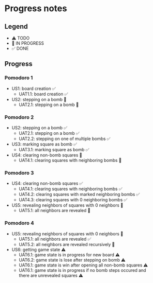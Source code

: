 # Progress notes

## Legend

- ⚠ TODO
- 🚧 IN PROGRESS
- ✅ DONE

## Progress

### Pomodoro 1

- US1: board creation ✅
  - UAT1.1: board creation ✅
- US2: stepping on a bomb 🚧
  - UAT2.1: stepping on a bomb 🚧

### Pomodoro 2

- US2: stepping on a bomb ✅
  - UAT2.1: stepping on a bomb ✅
  - UAT2.2: stepping on one of multiple bombs ✅
- US3: marking square as bomb ✅
  - UAT3.1: marking square as bomb ✅
- US4: clearing non-bomb squares 🚧
  - UAT4.1: clearing squares with neighboring bombs 🚧

### Pomodoro 3

- US4: clearing non-bomb squares ✅
  - UAT4.1: clearing squares with neighboring bombs ✅
  - UAT4.2: clearing squares with marked neighboring bombs ✅
  - UAT4.3: clearing squares with 0 neighboring bombs ✅
- US5: revealing neighbors of squares with 0 neighbors 🚧
  - UAT5.1: all neighbors are revealed 🚧

### Pomodoro 4

- US5: revealing neighbors of squares with 0 neighbors 🚧
  - UAT5.1: all neighbors are revealed ✅
  - UAT5.2: all neighbors are revealed recursively 🚧
- US6: getting game state ⚠
  - UAT6.1: game state is in progress for new board ⚠
  - UAT6.2: game state is lose after stepping on bomb ⚠
  - UAT6.1: game state is win after opening all non-bomb squares ⚠
  - UAT6.1: game state is in progress if no bomb steps occured and there are unrevealed squares ⚠
